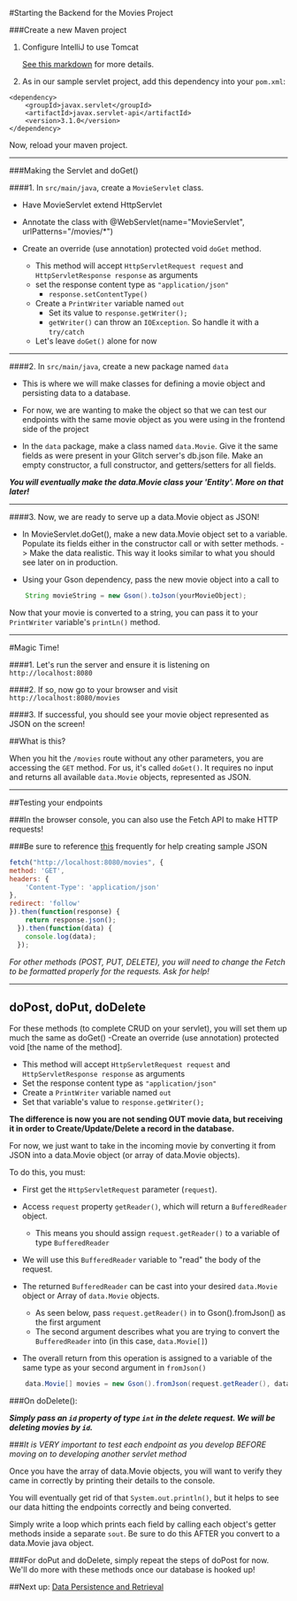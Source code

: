 #Starting the Backend for the Movies Project

###Create a new Maven project
1. Configure IntelliJ to use Tomcat

   [See this markdown](tomcat.md) for more details.

2. As in our sample servlet project, add this dependency into your `pom.xml`:

```
<dependency>
    <groupId>javax.servlet</groupId>
    <artifactId>javax.servlet-api</artifactId>
    <version>3.1.0</version>
</dependency>
```
Now, reload your maven project.

---
###Making the Servlet and doGet()


####1. In ```src/main/java```, create a ```MovieServlet``` class.
   
- Have MovieServlet extend HttpServlet
    
      
- Annotate the class with @WebServlet(name="MovieServlet", urlPatterns="/movies/*")
      


- Create an override (use annotation) protected void `doGet` method.
    - This method will accept ```HttpServletRequest request``` and ```HttpServletResponse response``` as arguments
    - set the response content type as ```"application/json"```
      - `response.setContentType()`
    - Create a ```PrintWriter``` variable named ```out```
        - Set its value to ```response.getWriter();```
        - `getWriter()` can throw an `IOException`. So handle it with a `try/catch`
    - Let's leave ```doGet()``` alone for now
    
---
####2. In ```src/main/java```, create a new package named ```data```
   

- This is where we will make classes for defining a movie object and persisting data to a database.
    

- For now, we are wanting to make the object so that we can test our endpoints with the same movie object as you
      were using in the frontend side of the project
    

- In the ```data``` package, make a class named ```data.Movie```. Give it the same fields as were present in your Glitch
      server's db.json file. Make an empty constructor, a full constructor, and getters/setters for all fields.
      
***You will eventually make the data.Movie class your 'Entity'. More on that later!***
      

---
####3. Now, we are ready to serve up a data.Movie object as JSON!
- In MovieServlet.doGet(), make a new data.Movie object set to a variable. Populate its fields either in the constructor
  call or with setter methods. -> Make the data realistic. This way it looks similar to what you should see later on
  in production.
  

- Using your Gson dependency, pass the new movie object into a call to
```Java
    String movieString = new Gson().toJson(yourMovieObject);
```

Now that your movie is converted to a string, you can pass it to your ```PrintWriter``` variable's ```printLn()``` method.

---
#Magic Time!

####1. Let's run the server and ensure it is listening on ```http://localhost:8080```

####2. If so, now go to your browser and visit ```http://localhost:8080/movies```

####3. If successful, you should see your movie object represented as JSON on the screen!

##What is this?

When you hit the `/movies` route without any other parameters, you are accessing the `GET` method. For us, it's called `doGet()`. It requires no input and returns all available `data.Movie` objects, represented as JSON.

---
##Testing your endpoints


###In the browser console, you can also use the Fetch API to make HTTP requests!

###Be sure to reference [this](documentation.md) frequently for help creating sample JSON

```Javascript
fetch("http://localhost:8080/movies", { 
method: 'GET', 
headers: {
    'Content-Type': 'application/json'
},
redirect: 'follow'
}).then(function(response) {
    return response.json();
  }).then(function(data) {
    console.log(data);
  });
```

*For other methods (POST, PUT, DELETE), you will need to change the Fetch to be formatted properly for the requests. Ask for help!*

---
## doPost, doPut, doDelete

For these methods (to complete CRUD on your servlet), you will set them up much the same as doGet()
-Create an override (use annotation) protected void [the name of the method].
- This method will accept ```HttpServletRequest request``` and ```HttpServletResponse response``` as arguments
- Set the response content type as ```"application/json"```
- Create a ```PrintWriter``` variable named ```out```
- Set that variable's value to ```response.getWriter();```

**The difference is now you are not sending OUT movie data, but receiving it in order to
Create/Update/Delete a record in the database.**

For now, we just want to take in the incoming movie by converting it from
JSON into a data.Movie object (or array of data.Movie objects).

To do this, you must:
- First get the ```HttpServletRequest``` parameter (```request```).

- Access ```request``` property ```getReader()```, which will return a ```BufferedReader``` object.
    - This means you should assign `request.getReader()` to a variable of type `BufferedReader`


- We will use this `BufferedReader` variable to "read" the body of the request.  


- The returned ```BufferedReader``` can be cast into your desired ```data.Movie``` object or Array of ```data.Movie``` objects.
    - As seen below, pass ```request.getReader()``` in to Gson().fromJson() as the first argument
    - The second argument describes what you are trying to convert the ```BufferedReader``` into (in this case, ```data.Movie[]```)
    

- The overall return from this operation is assigned to a variable of the same type as your second argument in ```fromJson()```

```Java
    data.Movie[] movies = new Gson().fromJson(request.getReader(), data.Movie[].class);
```

###On doDelete():

***Simply pass an `id` property of type `int` in the delete request. We will be deleting movies by `id`.*** 


###*It is VERY important to test each endpoint as you develop BEFORE moving on to developing another servlet method*


Once you have the array of data.Movie objects, you will want to verify they came in correctly by printing their
details to the console.

You will eventually get rid of that ```System.out.println()```, but it helps to see our data hitting the endpoints correctly and being converted.

Simply write a loop which prints each field by calling each object's getter methods inside a separate ```sout```. Be sure to do this AFTER you convert to a data.Movie java object.

###For doPut and doDelete, simply repeat the steps of doPost for now. We'll do more with these methods once our database is hooked up!

##Next up: [Data Persistence and Retrieval](4-data-persistence-intro.md)


